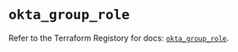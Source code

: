 # `okta_group_role`

Refer to the Terraform Registory for docs: [`okta_group_role`](https://registry.terraform.io/providers/okta/okta/4.3.0/docs/resources/group_role).

